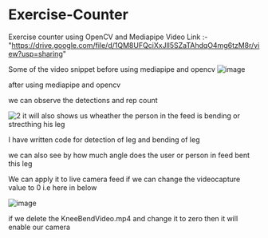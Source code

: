 # Exercise-Counter
Exercise counter using OpenCV and Mediapipe
Video Link :- "https://drive.google.com/file/d/1QM8UFQciXxJll5SZaTAhdqO4mg6tzM8r/view?usp=sharing" 

Some of the video snippet before using mediapipe and opencv 
![image](https://user-images.githubusercontent.com/84275114/179691043-93977746-4372-41c9-b6cf-53b24cf0065c.png)

after using mediapipe and opencv 

we can observe the detections and rep count

![2](https://user-images.githubusercontent.com/84275114/179691934-f95d6258-5994-4975-877a-b709f4b40602.png)
it will also shows us wheather the person in the feed is bending or strecthing his leg 

I have written code for detection of leg and bending of leg 

we can also see by how much angle does the user or person in feed bent this leg

We can apply it to live camera feed if we can change the videocapture value to 0 i.e here in below 

![image](https://user-images.githubusercontent.com/84275114/179692633-ebdd5d4d-5448-4beb-bb54-c82247f99de9.png)

if we delete the KneeBendVideo.mp4 and change it to zero then it will enable our camera
